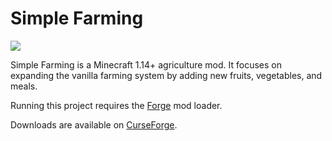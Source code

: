 # Simple Farming
<a href="https://www.curseforge.com/minecraft/mc-mods/simple-farming"><img src="http://cf.way2muchnoise.eu/full_327554_downloads.svg" /></a>

Simple Farming is a Minecraft 1.14+ agriculture mod. It focuses on expanding the vanilla farming system by adding new fruits, vegetables, and meals.

Running this project requires the [Forge](http://files.minecraftforge.net/) mod loader.

Downloads are available on [CurseForge](https://www.curseforge.com/minecraft/mc-mods/simple-farming).

